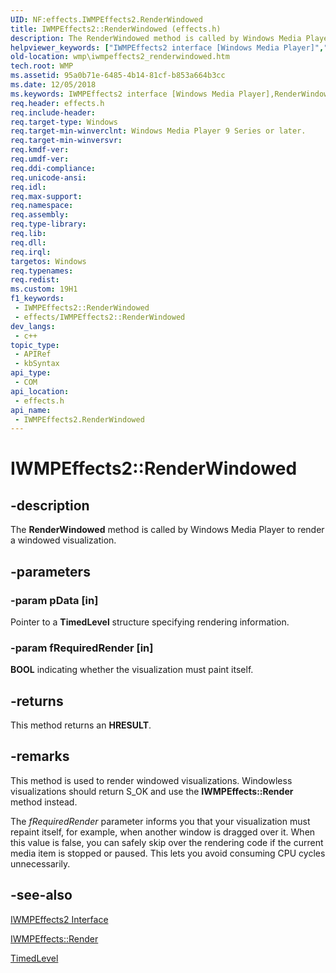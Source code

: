 ```yaml
---
UID: NF:effects.IWMPEffects2.RenderWindowed
title: IWMPEffects2::RenderWindowed (effects.h)
description: The RenderWindowed method is called by Windows Media Player to render a windowed visualization.
helpviewer_keywords: ["IWMPEffects2 interface [Windows Media Player]","RenderWindowed method","IWMPEffects2.RenderWindowed","IWMPEffects2::RenderWindowed","IWMPEffectsRenderWindowed","RenderWindowed","RenderWindowed method [Windows Media Player]","RenderWindowed method [Windows Media Player]","IWMPEffects2 interface","effects/IWMPEffects2::RenderWindowed","wmp.iwmpeffects2_renderwindowed"]
old-location: wmp\iwmpeffects2_renderwindowed.htm
tech.root: WMP
ms.assetid: 95a0b71e-6485-4b14-81cf-b853a664b3cc
ms.date: 12/05/2018
ms.keywords: IWMPEffects2 interface [Windows Media Player],RenderWindowed method, IWMPEffects2.RenderWindowed, IWMPEffects2::RenderWindowed, IWMPEffectsRenderWindowed, RenderWindowed, RenderWindowed method [Windows Media Player], RenderWindowed method [Windows Media Player],IWMPEffects2 interface, effects/IWMPEffects2::RenderWindowed, wmp.iwmpeffects2_renderwindowed
req.header: effects.h
req.include-header: 
req.target-type: Windows
req.target-min-winverclnt: Windows Media Player 9 Series or later.
req.target-min-winversvr: 
req.kmdf-ver: 
req.umdf-ver: 
req.ddi-compliance: 
req.unicode-ansi: 
req.idl: 
req.max-support: 
req.namespace: 
req.assembly: 
req.type-library: 
req.lib: 
req.dll: 
req.irql: 
targetos: Windows
req.typenames: 
req.redist: 
ms.custom: 19H1
f1_keywords:
 - IWMPEffects2::RenderWindowed
 - effects/IWMPEffects2::RenderWindowed
dev_langs:
 - c++
topic_type:
 - APIRef
 - kbSyntax
api_type:
 - COM
api_location:
 - effects.h
api_name:
 - IWMPEffects2.RenderWindowed
---
```


# IWMPEffects2::RenderWindowed


## -description

The <b>RenderWindowed</b> method is called by Windows Media Player to render a windowed visualization.

## -parameters

### -param pData [in]

Pointer to a <b>TimedLevel</b> structure specifying rendering information.

### -param fRequiredRender [in]

<b>BOOL</b> indicating whether the visualization must paint itself.

## -returns

This method returns an <b>HRESULT</b>.

## -remarks

This method is used to render windowed visualizations. Windowless visualizations should return S_OK and use the <b>IWMPEffects::Render</b> method instead.

The <i>fRequiredRender</i> parameter informs you that your visualization must repaint itself, for example, when another window is dragged over it. When this value is false, you can safely skip over the rendering code if the current media item is stopped or paused. This lets you avoid consuming CPU cycles unnecessarily.

## -see-also

<a href="https://docs.microsoft.com/windows/desktop/api/effects/nn-effects-iwmpeffects2">IWMPEffects2 Interface</a>



<a href="https://docs.microsoft.com/windows/desktop/api/effects/nf-effects-iwmpeffects-render">IWMPEffects::Render</a>



<a href="https://docs.microsoft.com/previous-versions/windows/desktop/api/effects/ns-effects-timedlevel">TimedLevel</a>

